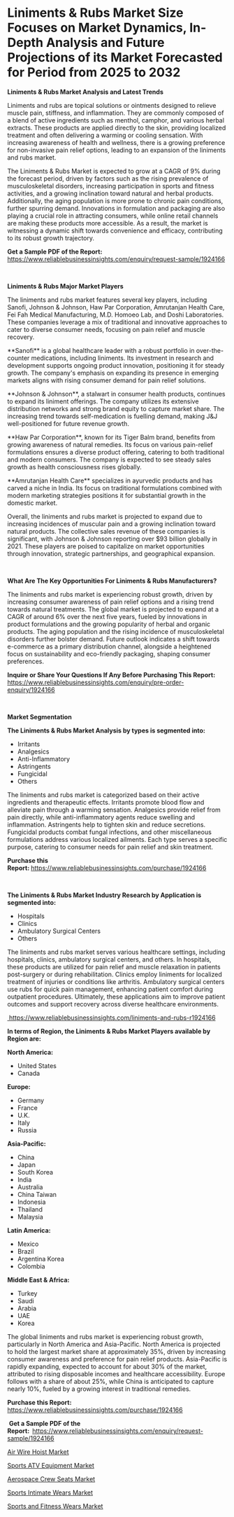 <p><h1>Liniments & Rubs Market Size Focuses on Market Dynamics, In-Depth Analysis and Future Projections of its Market Forecasted for Period from 2025 to 2032</h1></p><p><strong>Liniments & Rubs Market Analysis and Latest Trends</strong></p>
<p><p>Liniments and rubs are topical solutions or ointments designed to relieve muscle pain, stiffness, and inflammation. They are commonly composed of a blend of active ingredients such as menthol, camphor, and various herbal extracts. These products are applied directly to the skin, providing localized treatment and often delivering a warming or cooling sensation. With increasing awareness of health and wellness, there is a growing preference for non-invasive pain relief options, leading to an expansion of the liniments and rubs market.</p><p>The Liniments & Rubs Market is expected to grow at a CAGR of 9% during the forecast period, driven by factors such as the rising prevalence of musculoskeletal disorders, increasing participation in sports and fitness activities, and a growing inclination toward natural and herbal products. Additionally, the aging population is more prone to chronic pain conditions, further spurring demand. Innovations in formulation and packaging are also playing a crucial role in attracting consumers, while online retail channels are making these products more accessible. As a result, the market is witnessing a dynamic shift towards convenience and efficacy, contributing to its robust growth trajectory.</p></p>
<p><strong>Get a Sample PDF of the Report:&nbsp;</strong> <a href="https://www.reliablebusinessinsights.com/enquiry/request-sample/1924166?utm_campaign=1119&utm_medium=2&utm_source=Github&utm_content=ia&utm_term=28032025&utm_id=liniments-rubs">https://www.reliablebusinessinsights.com/enquiry/request-sample/1924166</a></p>
<p>&nbsp;</p>
<p><strong>Liniments & Rubs Major Market Players</strong></p>
<p><p>The liniments and rubs market features several key players, including Sanofi, Johnson & Johnson, Haw Par Corporation, Amrutanjan Health Care, Fei Fah Medical Manufacturing, M.D. Homoeo Lab, and Doshi Laboratories. These companies leverage a mix of traditional and innovative approaches to cater to diverse consumer needs, focusing on pain relief and muscle recovery.</p><p>**Sanofi** is a global healthcare leader with a robust portfolio in over-the-counter medications, including liniments. Its investment in research and development supports ongoing product innovation, positioning it for steady growth. The company's emphasis on expanding its presence in emerging markets aligns with rising consumer demand for pain relief solutions.</p><p>**Johnson & Johnson**, a stalwart in consumer health products, continues to expand its liniment offerings. The company utilizes its extensive distribution networks and strong brand equity to capture market share. The increasing trend towards self-medication is fuelling demand, making J&J well-positioned for future revenue growth.</p><p>**Haw Par Corporation**, known for its Tiger Balm brand, benefits from growing awareness of natural remedies. Its focus on various pain-relief formulations ensures a diverse product offering, catering to both traditional and modern consumers. The company is expected to see steady sales growth as health consciousness rises globally.</p><p>**Amrutanjan Health Care** specializes in ayurvedic products and has carved a niche in India. Its focus on traditional formulations combined with modern marketing strategies positions it for substantial growth in the domestic market.</p><p>Overall, the liniments and rubs market is projected to expand due to increasing incidences of muscular pain and a growing inclination toward natural products. The collective sales revenue of these companies is significant, with Johnson & Johnson reporting over $93 billion globally in 2021. These players are poised to capitalize on market opportunities through innovation, strategic partnerships, and geographical expansion.</p></p>
<p>&nbsp;</p>
<p><strong>What Are The Key Opportunities For Liniments & Rubs Manufacturers?</strong></p>
<p><p>The liniments and rubs market is experiencing robust growth, driven by increasing consumer awareness of pain relief options and a rising trend towards natural treatments. The global market is projected to expand at a CAGR of around 6% over the next five years, fueled by innovations in product formulations and the growing popularity of herbal and organic products. The aging population and the rising incidence of musculoskeletal disorders further bolster demand. Future outlook indicates a shift towards e-commerce as a primary distribution channel, alongside a heightened focus on sustainability and eco-friendly packaging, shaping consumer preferences.</p></p>
<p><strong>Inquire or Share Your Questions If Any Before Purchasing This Report:</strong> <a href="https://www.reliablebusinessinsights.com/enquiry/pre-order-enquiry/1924166?utm_campaign=1119&utm_medium=2&utm_source=Github&utm_content=ia&utm_term=28032025&utm_id=liniments-rubs">https://www.reliablebusinessinsights.com/enquiry/pre-order-enquiry/1924166</a></p>
<p>&nbsp;</p>
<p><strong>Market Segmentation</strong></p>
<p><strong>The Liniments & Rubs Market Analysis by types is segmented into:</strong></p>
<p><ul><li>Irritants</li><li>Analgesics</li><li>Anti-Inflammatory</li><li>Astringents</li><li>Fungicidal</li><li>Others</li></ul></p>
<p><p>The liniments and rubs market is categorized based on their active ingredients and therapeutic effects. Irritants promote blood flow and alleviate pain through a warming sensation. Analgesics provide relief from pain directly, while anti-inflammatory agents reduce swelling and inflammation. Astringents help to tighten skin and reduce secretions. Fungicidal products combat fungal infections, and other miscellaneous formulations address various localized ailments. Each type serves a specific purpose, catering to consumer needs for pain relief and skin treatment.</p></p>
<p><strong>Purchase this Report:&nbsp;</strong><a href="https://www.reliablebusinessinsights.com/purchase/1924166?utm_campaign=1119&utm_medium=2&utm_source=Github&utm_content=ia&utm_term=28032025&utm_id=liniments-rubs">https://www.reliablebusinessinsights.com/purchase/1924166</a></p>
<p>&nbsp;</p>
<p><strong>The Liniments & Rubs Market Industry Research by Application is segmented into:</strong></p>
<p><ul><li>Hospitals</li><li>Clinics</li><li>Ambulatory Surgical Centers</li><li>Others</li></ul></p>
<p><p>The liniments and rubs market serves various healthcare settings, including hospitals, clinics, ambulatory surgical centers, and others. In hospitals, these products are utilized for pain relief and muscle relaxation in patients post-surgery or during rehabilitation. Clinics employ liniments for localized treatment of injuries or conditions like arthritis. Ambulatory surgical centers use rubs for quick pain management, enhancing patient comfort during outpatient procedures. Ultimately, these applications aim to improve patient outcomes and support recovery across diverse healthcare environments.</p></p>
<p><a href="https://www.reliablebusinessinsights.com/liniments-and-rubs-r1924166?utm_campaign=1119&utm_medium=2&utm_source=Github&utm_content=ia&utm_term=28032025&utm_id=liniments-rubs">&nbsp;https://www.reliablebusinessinsights.com/liniments-and-rubs-r1924166</a></p>
<p><strong>In terms of Region, the Liniments & Rubs Market Players available by Region are:</strong></p>
<p>
    <p> <strong> North America: </strong>
        <ul>
            <li>United States</li>
            <li>Canada</li>
        </ul>
        </p> 
    <p> <strong> Europe: </strong>
        <ul>
            <li>Germany</li>
            <li>France</li>
            <li>U.K.</li>
            <li>Italy</li>
            <li>Russia</li>
        </ul>
        </p> 
    <p> <strong> Asia-Pacific: </strong>
        <ul>
            <li>China</li>
            <li>Japan</li>
            <li>South Korea</li>
            <li>India</li>
            <li>Australia</li>
            <li>China Taiwan</li>
            <li>Indonesia</li>
            <li>Thailand</li>
            <li>Malaysia</li>
        </ul>
        </p> 
    <p> <strong> Latin America: </strong>
        <ul>
            <li>Mexico</li>
            <li>Brazil</li>
            <li>Argentina Korea</li>
            <li>Colombia</li>
        </ul>
        </p> 
    <p> <strong> Middle East & Africa: </strong>
        <ul>
            <li>Turkey</li>
            <li>Saudi</li>
            <li>Arabia</li>
            <li>UAE</li>
            <li>Korea</li>
        </ul>
    </p>
    </p>
<p><p>The global liniments and rubs market is experiencing robust growth, particularly in North America and Asia-Pacific. North America is projected to hold the largest market share at approximately 35%, driven by increasing consumer awareness and preference for pain relief products. Asia-Pacific is rapidly expanding, expected to account for about 30% of the market, attributed to rising disposable incomes and healthcare accessibility. Europe follows with a share of about 25%, while China is anticipated to capture nearly 10%, fueled by a growing interest in traditional remedies.</p></p>
<p><strong>Purchase this Report: </strong><a href="https://www.reliablebusinessinsights.com/purchase/1924166?utm_campaign=1119&utm_medium=2&utm_source=Github&utm_content=ia&utm_term=28032025&utm_id=liniments-rubs">https://www.reliablebusinessinsights.com/purchase/1924166</a></p>
<p>&nbsp;<strong>Get a Sample PDF of the Report:&nbsp;&nbsp;</strong><a href="https://www.reliablebusinessinsights.com/enquiry/request-sample/1924166?utm_campaign=1119&utm_medium=2&utm_source=Github&utm_content=ia&utm_term=28032025&utm_id=liniments-rubs">https://www.reliablebusinessinsights.com/enquiry/request-sample/1924166</a></p>
<p><strong></strong></p>
<p><p><a href="https://github.com/rocicbenton/Market-Research-Report-List-1/blob/main/air-wire-hoist-market.md?utm_campaign=1119&utm_medium=2&utm_source=Github&utm_content=ia&utm_term=28032025&utm_id=liniments-rubs">Air Wire Hoist Market</a></p><p><a href="https://github.com/reeseberro3j/Market-Research-Report-List-1/blob/main/sports-atv-equipment-market.md?utm_campaign=1119&utm_medium=2&utm_source=Github&utm_content=ia&utm_term=28032025&utm_id=liniments-rubs">Sports ATV Equipment Market</a></p><p><a href="https://github.com/tahjaylestro/Market-Research-Report-List-1/blob/main/aerospace-crew-seats-market.md?utm_campaign=1119&utm_medium=2&utm_source=Github&utm_content=ia&utm_term=28032025&utm_id=liniments-rubs">Aerospace Crew Seats Market</a></p><p><a href="https://github.com/filinjaic7/Market-Research-Report-List-1/blob/main/sports-intimate-wears-market.md?utm_campaign=1119&utm_medium=2&utm_source=Github&utm_content=ia&utm_term=28032025&utm_id=liniments-rubs">Sports Intimate Wears Market</a></p><p><a href="https://github.com/billejuman43/Market-Research-Report-List-1/blob/main/sports-and-fitness-wears-market.md?utm_campaign=1119&utm_medium=2&utm_source=Github&utm_content=ia&utm_term=28032025&utm_id=liniments-rubs">Sports and Fitness Wears Market</a></p></p>